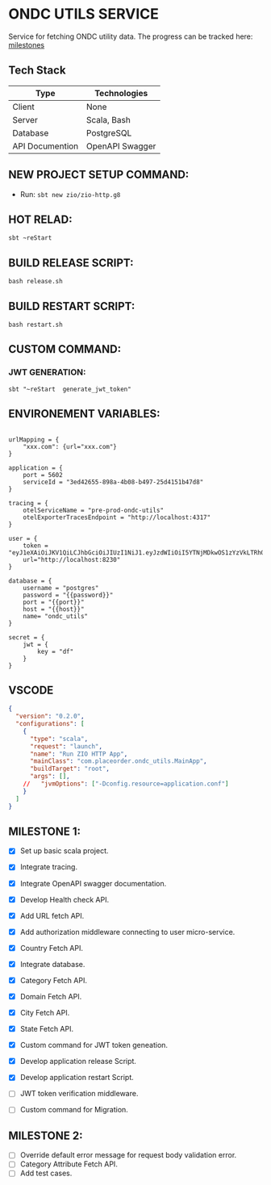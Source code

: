 
# ONDC UTILS SERVICE
 
Service for fetching ONDC utility data.
The progress can be tracked here: [milestones](#MILESTONES)

## Tech Stack
| Type | Technologies |
|---|---|
| Client | None |
| Server | Scala, Bash |
| Database | PostgreSQL |
| API Documention | OpenAPI Swagger |


## NEW PROJECT SETUP COMMAND:

- Run: `sbt new zio/zio-http.g8`

## HOT RELAD:

```
sbt ~reStart
```

## BUILD RELEASE SCRIPT:

```
bash release.sh
```

## BUILD RESTART SCRIPT:

```
bash restart.sh
```


## CUSTOM COMMAND:

  ### JWT GENERATION:
  ```
  sbt "~reStart  generate_jwt_token"
  ```


## ENVIRONEMENT VARIABLES:

```

urlMapping = {
    "xxx.com": {url="xxx.com"}
}

application = {
    port = 5602
    serviceId = "3ed42655-898a-4b08-b497-25d4151b47d8"
}

tracing = {
    otelServiceName = "pre-prod-ondc-utils"
    otelExporterTracesEndpoint = "http://localhost:4317"
}

user = {
    token = "eyJ1eXAiOiJKV1QiLCJhbGciOiJIUzI1NiJ1.eyJzdWIiOiI5YTNjMDkwOS1zYzVkLTRhODQtOGZiNi03MTkyOGUyOGNiNWIiLCJleHAiOjQ4ODYwNzkyODB2.PLd84JGX6BbelD5WYkdVDoLGXwlXRdp2zQED7jj2qrU"
    url="http://localhost:8230"
}

database = {
    username = "postgres"
    password = "{{password}}"
    port = "{{port}}"
    host = "{{host}}"
    name= "ondc_utils"
}

secret = {
    jwt = {
        key = "df"
    }
}

```

## VSCODE

```json
{
  "version": "0.2.0",
  "configurations": [
    {
      "type": "scala",
      "request": "launch",
      "name": "Run ZIO HTTP App",
      "mainClass": "com.placeorder.ondc_utils.MainApp",  
      "buildTarget": "root",                   
      "args": [],
    //   "jvmOptions": ["-Dconfig.resource=application.conf"]
    }
  ]
}
```

## MILESTONE 1:
* [x] Set up basic scala project.
* [x] Integrate tracing.
* [x] Integrate OpenAPI swagger documentation.
* [x] Develop Health check API.
* [x] Add URL fetch API.
* [x] Add authorization middleware connecting to user micro-service.
* [x] Country Fetch API.
* [x] Integrate database.
* [x] Category Fetch API.
* [x] Domain Fetch API.
* [x] City Fetch API.
* [x] State Fetch API.
* [x] Custom command for JWT token geneation.
* [x] Develop application release Script.
* [x] Develop application  restart Script.
* [ ] JWT token verification middleware.
* [ ] Custom command for Migration.


## MILESTONE 2:
* [ ] Override default error message for request body validation error.
* [ ] Category Attribute Fetch API.
* [ ] Add test cases.
